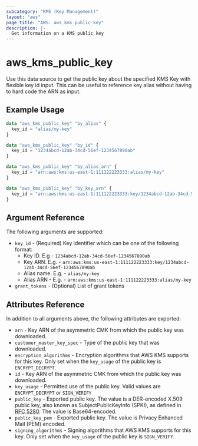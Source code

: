 ```yaml
---
subcategory: "KMS (Key Management)"
layout: "aws"
page_title: "AWS: aws_kms_public_key"
description: |-
  Get information on a KMS public key
---
```


# aws_kms_public_key

Use this data source to get the public key about the specified KMS Key with flexible key id input. This can be useful to reference key alias without having to hard code the ARN as input.

## Example Usage

```terraform
data "aws_kms_public_key" "by_alias" {
  key_id = "alias/my-key"
}

data "aws_kms_public_key" "by_id" {
  key_id = "1234abcd-12ab-34cd-56ef-1234567890ab"
}

data "aws_kms_public_key" "by_alias_arn" {
  key_id = "arn:aws:kms:us-east-1:111122223333:alias/my-key"
}

data "aws_kms_public_key" "by_key_arn" {
  key_id = "arn:aws:kms:us-east-1:111122223333:key/1234abcd-12ab-34cd-56ef-1234567890ab"
}
```

## Argument Reference

The following arguments are supported:

* `key_id` - (Required) Key identifier which can be one of the following format:
    * Key ID. E.g - `1234abcd-12ab-34cd-56ef-1234567890ab`
    * Key ARN. E.g. - `arn:aws:kms:us-east-1:111122223333:key/1234abcd-12ab-34cd-56ef-1234567890ab`
    * Alias name. E.g. - `alias/my-key`
    * Alias ARN - E.g. - `arn:aws:kms:us-east-1:111122223333:alias/my-key`
* `grant_tokens` - (Optional) List of grant tokens

## Attributes Reference

In addition to all arguments above, the following attributes are exported:

* `arn` - Key ARN of the asymmetric CMK from which the public key was downloaded.
* `customer_master_key_spec` - Type of the public key that was downloaded.
* `encryption_algorithms` - Encryption algorithms that AWS KMS supports for this key. Only set when the `key_usage` of the public key is `ENCRYPT_DECRYPT`.
* `id` - Key ARN of the asymmetric CMK from which the public key was downloaded.
* `key_usage` - Permitted use of the public key. Valid values are `ENCRYPT_DECRYPT` or `SIGN_VERIFY`
* `public_key` - Exported public key. The value is a DER-encoded X.509 public key, also known as SubjectPublicKeyInfo (SPKI), as defined in [RFC 5280](https://tools.ietf.org/html/rfc5280). The value is Base64-encoded.
* `public_key_pem` - Exported public key. The value is Privacy Enhanced Mail (PEM) encoded.
* `signing_algorithms` - Signing algorithms that AWS KMS supports for this key. Only set when the `key_usage` of the public key is `SIGN_VERIFY`.

<!-- cache-key: cdktf-0.17.0-pre.15 input-ba1cbb53a438f0118652ab359cb722c76567423b7a6e00073b6afbf44b17e93c -->